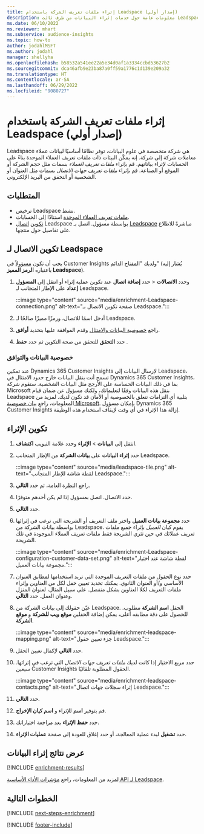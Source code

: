 ```yaml
---
title: إثراء ملفات تعريف الشركة باستخدام Leadspace (إصدار أولي)
description: معلومات عامة حول خدمات إثراء البيانات من طرف ثالث Leadspace.
ms.date: 06/10/2022
ms.reviewer: mhart
ms.subservice: audience-insights
ms.topic: how-to
author: jodahlMSFT
ms.author: jodahl
manager: shellyha
ms.openlocfilehash: b58532a541ee22a5e34d0af1a3334ccbd53627b2
ms.sourcegitcommit: dca46afb9e23ba87a0ff59a1776c1d139e209a32
ms.translationtype: HT
ms.contentlocale: ar-SA
ms.lasthandoff: 06/29/2022
ms.locfileid: "9080727"
---
```

# <a name="enrich-company-profiles-with-leadspace-preview"></a>إثراء ملفات تعريف الشركة باستخدام Leadspace (إصدار أولي)

Leadspace هي شركة متخصصة في علوم البيانات، توفر نظامًا أساسيًا لبيانات عملاء معاملات شركة إلى شركة. إنه يمكّن البيئات ذات ملفات تعريف العملاء الموحدة بناءً على الحسابات لإثراء بياناتهم. قم بإثراء *ملفات تعريف العملاء* بسمات مثل حجم الشركة أو الموقع أو الصناعة. قم بإثراء *ملفات تعريف جهات الاتصال* بسمات مثل العنوان أو الشخصية أو التحقق من البريد الإلكتروني.

## <a name="prerequisites"></a>المتطلبات

- ترخيص Leadspace نشط.
- [ملفات تعريف العملاء الموحدة](customer-profiles.md) استنادًا إلى الحسابات.
- [تكوين](#configure-the-connection-for-leadspace) [اتصال](connections.md) Leadspace بواسطة مسؤول. اتصل بـ [Leadspace](https://www.leadspace.com/leadspace-microsoft-dynamics-365/) مباشرةً للاطلاع على تفاصيل حول منتجها.

## <a name="configure-the-connection-for-leadspace"></a>تكوين الاتصال لـ Leadspace

يجب أن تكون [مسؤولاً](permissions.md#admin) في Customer Insights ولديك "المفتاح الدائم" (يُشار إليه باعتباره **الرمز المميز Leadspace**).

1. حدد **إضافة اتصال** عند تكوين عملية إثراء أو انتقل إلى **المسؤول‏‎** > **الاتصالات‏‎** وحدد **إعداد** على الإطار المتجانب لـ Leadspace.

   :::image type="content" source="media/enrichment-Leadspace-connection.png" alt-text="صفحة تكوين الاتصال بـ Leadspace.":::

1. أدخل اسمًا للاتصال، ورمزًا مميزًا صالحًا لـ Leadspace.

1. راجع [خصوصية البيانات والامتثال](#data-privacy-and-compliance) وقدم الموافقة عليها بتحديد **أوافق**.

1. حدد **التحقق** للتحقق من صحة التكوين ثم حدد **حفظ** .

### <a name="data-privacy-and-compliance"></a>خصوصية البيانات والتوافق

عند تمكين Dynamics 365 Customer Insights لإرسال البيانات إلى Leadspace، تسمح أنت بنقل البيانات خارج حدود الامتثال في Dynamics 365 Customer Insights، بما في ذلك البيانات الحساسة على الأرجح مثل البيانات الشخصية. ستقوم شركة Microsoft بنقل هذه البيانات وفقًا لتعليماتك، ولكنك مسؤول عن ضمان قيام Leadspace بتلبية أي التزامات تتعلق بالخصوصية أو الأمان قد تكون لديك. لمزيد من المعلومات، راجع [بيان خصوصية Microsoft](https://go.microsoft.com/fwlink/?linkid=396732).
بإمكان مسؤول Dynamics 365 Customer Insights إزالة هذا الإثراء في أي وقت لإيقاف استخدام هذه الوظيفة.

## <a name="configure-the-enrichment"></a>تكوين الإثراء

1. انتقل إلى **البيانات** > **الإثراء** وحدد علامة التبويب **اكتشاف**.

1. حدد **إثراء البيانات** على **بيانات الشركة** من الإطار المتجانب Leadspace.

   :::image type="content" source="media/leadspace-tile.png" alt-text="لقطة شاشة للإطار المتجانب Leadspace.":::

1. راجع النظرة العامة، ثم حدد **التالي**.

1. حدد الاتصال. اتصل بمسؤول إذا لم يكن أحدهم متوفرًا.

1. حدد **التالي**.

1. حدد **مجموعة بيانات العميل** واختر ملف التعريف أو الشريحة التي ترغب في إثرائها بواسطة بيانات الشركة من Leadspace. يقوم كيان *العميل* بإثراء جميع ملفات تعريف عملائك في حين تثري الشريحة فقط ملفات تعريف العملاء الموجودة في تلك الشريحة.

    :::image type="content" source="media/enrichment-Leadspace-configuration-customer-data-set.png" alt-text="لقطة شاشة عند اختيار مجموعة بيانات العميل.":::

1. حدد نوع الحقول من ملفات التعريف الموحدة التي تريد استخدامها لمطابق العنوان الأساسي و/أو العنوان الثانوي. يمكنك تحديد تعيين حقل لكل من العناوين وإثراء ملفات التعريف لكلا العناوين بشكل منفصل. على سبيل المثال، لعنوان المنزل وعنوان العمل. حدد **التالي**.

1. عيّن حقولك إلى بيانات الشركة من Leadspace. الحقل **اسم الشركة** مطلوب. للحصول على دقة مطابقه أعلى، يمكن إضافة الحقلين **موقع ويب للشركة** و **موقع الشركة**.

   :::image type="content" source="media/enrichment-leadspace-mapping.png" alt-text="جزء تعيين حقول Leadspace.":::

1. حدد **التالي** لإكمال تعيين الحقل.

1. حدد مربع الاختيار إذا كانت لديك *ملفات تعريف جهات الاتصال* التي ترغب في إثرائها. سيعين Customer Insights الحقول المطلوبة تلقائيًا.

   :::image type="content" source="media/enrichment-leadspace-contacts.png" alt-text="إثراء سجلات جهات اتصال Leadspace.":::

1. حدد **التالي**.

1. قم بتوفير **اسم** للإثراء و **اسم كيان الإخراج**.

1. حدد **حفظ الإثراء** بعد مراجعة اختياراتك.

1. حدد **تشغيل** لبدء عملية المعالجة، أو حدد إغلاق للعودة إلى صفحة **عمليات الإثراء**.

## <a name="view-enrichment-results"></a>عرض نتائج إثراء البيانات

[!INCLUDE [enrichment-results](includes/enrichment-results.md)]

لمزيد من المعلومات، راجع [مؤشرات الأداء الأساسية API لـ Leadspace](https://support.leadspace.com/hc/en-us/sections/201997649-API).

## <a name="next-steps"></a>الخطوات التالية

[!INCLUDE [next-steps-enrichment](includes/next-steps-enrichment.md)]

[!INCLUDE [footer-include](includes/footer-banner.md)]
